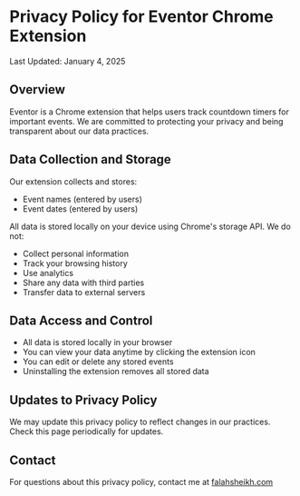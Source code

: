 # Privacy Policy for Eventor Chrome Extension

Last Updated: January 4, 2025

## Overview
Eventor is a Chrome extension that helps users track countdown timers for important events. We are committed to protecting your privacy and being transparent about our data practices.

## Data Collection and Storage
Our extension collects and stores:
- Event names (entered by users)
- Event dates (entered by users)

All data is stored locally on your device using Chrome's storage API. We do not:
- Collect personal information
- Track your browsing history
- Use analytics
- Share any data with third parties
- Transfer data to external servers

## Data Access and Control
- All data is stored locally in your browser
- You can view your data anytime by clicking the extension icon
- You can edit or delete any stored events
- Uninstalling the extension removes all stored data

## Updates to Privacy Policy
We may update this privacy policy to reflect changes in our practices. Check this page periodically for updates.

## Contact
For questions about this privacy policy, contact me at [falahsheikh.com](https://falahsheikh.com/#contact)
